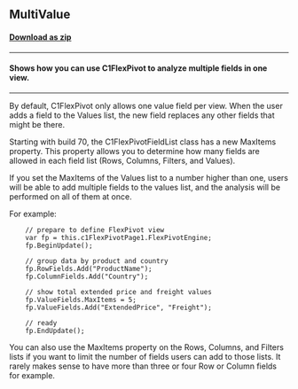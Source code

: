 ## MultiValue
#### [Download as zip](https://grapecity.github.io/DownGit/#/home?url=https://github.com/GrapeCity/ComponentOne-WinForms-Samples/tree/master/NetFramework\FlexPivot\CS\MultiValue\MultiValue)
____
#### Shows how you can use C1FlexPivot to analyze multiple fields in one view.
____
By default, C1FlexPivot only allows one value field per view. When the user adds a field to the Values list, the new field replaces any other fields that might be there. 

Starting with build 70, the C1FlexPivotFieldList class has a new MaxItems property. This property allows you to determine how many fields are allowed in each field list (Rows, Columns, Filters, and Values). 

If you set the MaxItems of the Values list to a number higher than one, users will be able to add multiple fields to the values list, and the analysis will be performed on all of them at once. 

For example: 

```
	// prepare to define FlexPivot view
    var fp = this.c1FlexPivotPage1.FlexPivotEngine;
	fp.BeginUpdate();

	// group data by product and country
    fp.RowFields.Add("ProductName");
    fp.ColumnFields.Add("Country");

	// show total extended price and freight values
    fp.ValueFields.MaxItems = 5;
    fp.ValueFields.Add("ExtendedPrice", "Freight");

	// ready
	fp.EndUpdate();
```

You can also use the MaxItems property on the Rows, Columns, and Filters lists if you want to limit the number of fields users can add to those lists. It rarely makes sense to have more than three or four Row or Column fields for example. 